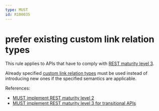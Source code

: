 ```yaml
---
type: MUST
id: R100035
---
```


# prefer existing custom link relation types

This rule applies to APIs that have to comply with [REST maturity level 3](@guidelines/R000033).

Already specified [custom link relation types](@guidelines/R100037) must be used instead of introducing new ones if the specified semantics are applicable.

References:
- [MUST implement REST maturity level 2](@guidelines/R000032)
- [MUST implement REST maturity level 3 for transitional APIs](@guidelines/R000033)
